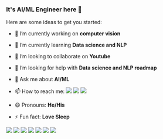 ### It's AI/ML Engineer here 👋

Here are some ideas to get you started:

- 🔭 I’m currently working on **computer vision**
- 🌱 I’m currently learning **Data science and NLP**
- 👯 I’m looking to collaborate on **Youtube**
- 🤔 I’m looking for help with **Data science and NLP roadmap**
- 💬 Ask me about **AI/ML**
- 📫 How to reach me:
     <img src="https://img.shields.io/badge/LinkedIn-0077B5?style=for-the-badge&logo=linkedin&logoColor=white">[](https://www.linkedin.com/in/i-am-adeel-waheed/) 
     <img src="https://img.shields.io/badge/Facebook-1877F2?style=for-the-badge&logo=facebook&logoColor=white">[](https://www.facebook.com/itsadeelwaheed/)
     [<img src="https://img.shields.io/badge/YouTube-FF0000?style=for-the-badge&logo=youtube&logoColor=white">](https://www.youtube.com/channel/UClalYDig8dXfvzeF_CngEnQ) 
     
- 😄 Pronouns: **He/His**
- ⚡ Fun fact: **Love Sleep**

<img src="https://img.shields.io/badge/PyTorch-EE4C2C?style=for-the-badge&logo=pytorch&logoColor=white">   <img src="https://img.shields.io/badge/TensorFlow-FF6F00?style=for-the-badge&logo=tensorflow&logoColor=white">    <img src="https://img.shields.io/badge/Weights_&_Biases-FFBE00?style=for-the-badge&logo=WeightsAndBiases&logoColor=white">    <img src="https://img.shields.io/badge/Python-FFD43B?style=for-the-badge&logo=python&logoColor=blue"> <img src="https://img.shields.io/badge/Colab-F9AB00?style=for-the-badge&logo=googlecolab&color=525252"> <img src="https://img.shields.io/badge/fastapi-109989?style=for-the-badge&logo=FASTAPI&logoColor=white"> <img src="https://img.shields.io/badge/Kaggle-20BEFF?style=for-the-badge&logo=Kaggle&logoColor=white">
